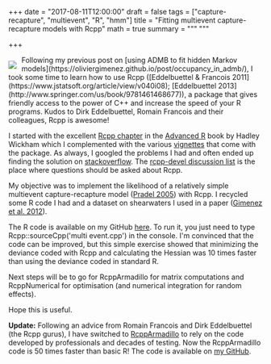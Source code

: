 +++
date = "2017-08-11T12:00:00"
draft = false
tags = ["capture-recapture", "multievent", "R", "hmm"]
title = "Fitting multievent capture-recapture models with Rcpp"
math = true
summary = """
"""

+++
 
<img style="float:left;margin-right:10px;margin-top:10px;" src="/img/seamless.png">
Following my previous post on [using ADMB to fit hidden Markov models](https://oliviergimenez.github.io/post/occupancy_in_admb/), I took some time to learn how to use Rcpp ([Eddelbuettel & Francois 2011](https://www.jstatsoft.org/article/view/v040i08); [Eddelbuettel 2013](http://www.springer.com/us/book/9781461468677)), a package that gives friendly access to the power of C++ and increase the speed of your R programs. Kudos to Dirk Eddelbuettel, Romain Francois and their colleagues, Rcpp is awesome! 

<!--more-->

I started with the excellent [Rcpp chapter](http://adv-r.had.co.nz/Rcpp.html) in the [Advanced R](http://adv-r.had.co.nz/) book by Hadley Wickham which I complemented with the various [vignettes](https://cran.r-project.org/web/packages/Rcpp/index.html) that come with the package. As always, I googled the problems I had and often ended up finding the solution on [stackoverflow](https://stackoverflow.com/). The [rcpp-devel discussion list](http://lists.r-forge.r-project.org/mailman/listinfo/rcpp-devel) is the place where questions should be asked about Rcpp.

My objective was to implement the likelihood of a relatively simple multievent capture-recapture model ([Pradel 2005](http://onlinelibrary.wiley.com/doi/10.1111/j.1541-0420.2005.00318.x/abstract)) with Rcpp. I recycled some R code I had and a dataset on shearwaters I used in a paper ([Gimenez et al. 2012](https://dl.dropboxusercontent.com/u/23160641/my-pubs/Gimenezetal2012TPB.pdf)).

The R code is available on my GitHub [here](https://github.com/oliviergimenez/multieventRcpp). To run it, you just need to type Rcpp::sourceCpp('multi event.cpp') in the console. I'm convinced that the code can be improved, but this simple exercise showed that minimizing the deviance coded with Rcpp and calculating the Hessian was 10 times faster than using the deviance coded in standard R.

Next steps will be to go for RcppArmadillo for matrix computations and RcppNumerical for optimisation (and numerical integration for random effects).

Hope this is useful.

**Update:** Following an advice from Romain Francois and Dirk Eddelbuettel (the Rcpp gurus), I have switched to [RcppArmadillo](https://cran.r-project.org/web/packages/RcppArmadillo/index.html) to rely on the code developed by professionals and decades of testing. Now the RcppArmadillo code is 50 times faster than basic R! The code is available on [my GitHub](https://github.com/oliviergimenez/multieventRcpp).